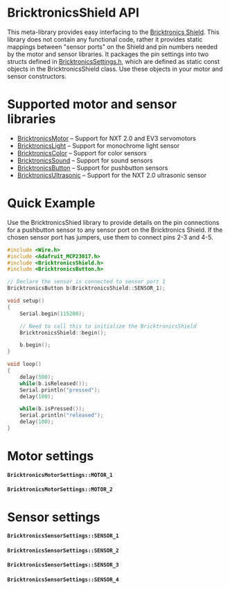 # BricktronicsShield API

This meta-library provides easy interfacing to the [Bricktronics Shield](https://store.wayneandlayne.com/products/bricktronics-shield-kit.html). This library does not contain any functional code, rather it provides static mappings between "sensor ports" on the Shield and pin numbers needed by the motor and sensor libraries. It packages the pin settings into two structs defined in [BricktronicsSettings.h](utility/BricktronicsSettings.h), which are defined as static const objects in the BricktronicsShield class. Use these objects in your motor and sensor constructors.

# Supported motor and sensor libraries

* [BricktronicsMotor](https://github.com/wayneandlayne/BricktronicsMotor) – Support for NXT 2.0 and EV3 servomotors
* [BricktronicsLight](https://github.com/wayneandlayne/BricktronicsLight) – Support for monochrome light sensor
* [BricktronicsColor](https://github.com/wayneandlayne/BricktronicsColor) – Support for color sensors
* [BricktronicsSound](https://github.com/wayneandlayne/BricktronicsSound) – Support for sound sensors
* [BricktronicsButton](https://github.com/wayneandlayne/BricktronicsButton) – Support for pushbutton sensors
* [BricktronicsUltrasonic](https://github.com/wayneandlayne/BricktronicsUltrasonic) – Support for the NXT 2.0 ultrasonic sensor

# Quick Example

Use the BricktronicsShied library to provide details on the pin connections for a pushbutton sensor to any sensor port on the Bricktronics Shield. If the chosen sensor port has jumpers, use them to connect pins 2-3 and 4-5.

```C++
#include <Wire.h>
#include <Adafruit_MCP23017.h>
#include <BricktronicsShield.h>
#include <BricktronicsButton.h>

// Declare the sensor is connected to sensor port 1
BricktronicsButton b(BricktronicsShield::SENSOR_1);

void setup()
{
    Serial.begin(115200);

    // Need to call this to initialize the BricktronicsShield
    BricktronicsShield::begin();

    b.begin();
}

void loop()
{
    delay(500);
    while(b.isReleased());
    Serial.println("pressed");
    delay(100);

    while(b.isPressed());
    Serial.println("released");
    delay(100);
}
```

# Motor settings

#### `BricktronicsMotorSettings::MOTOR_1`
#### `BricktronicsMotorSettings::MOTOR_2`

# Sensor settings

#### `BricktronicsSensorSettings::SENSOR_1`
#### `BricktronicsSensorSettings::SENSOR_2`
#### `BricktronicsSensorSettings::SENSOR_3`
#### `BricktronicsSensorSettings::SENSOR_4`

